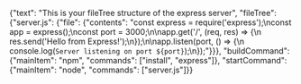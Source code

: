 {"text": "This is your fileTree structure of the express server", "fileTree": {"server.js": {"file": {"contents": "const
express = require('express');\nconst app = express();\nconst port = 3000;\n\napp.get('/', (req, res) => {\n
res.send('Hello from Express!');\n});\n\napp.listen(port, () => {\n console.log(`Server listening on port
${port}`);\n});"}}}, "buildCommand": {"mainItem": "npm", "commands": ["install", "express"]}, "startCommand":
{"mainItem": "node", "commands": ["server.js"]}}